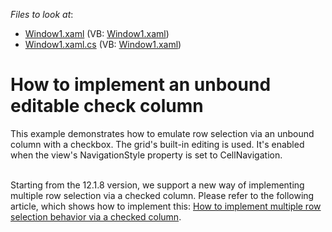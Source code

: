 <!-- default file list -->
*Files to look at*:

* [Window1.xaml](./CS/UnboundCheckColumn/Window1.xaml) (VB: [Window1.xaml](./VB/UnboundCheckColumn/Window1.xaml))
* [Window1.xaml.cs](./CS/UnboundCheckColumn/Window1.xaml.cs) (VB: [Window1.xaml](./VB/UnboundCheckColumn/Window1.xaml))
<!-- default file list end -->
# How to implement an unbound editable check column


<p>This example demonstrates how to emulate row selection via an unbound column with a checkbox. The grid's built-in editing is used. It's enabled when the view's NavigationStyle property is set to CellNavigation.<br><br></p>
<p>Starting from the 12.1.8 version, we support a new way of implementing multiple row selection via a checked column. Please refer to the following article, which shows how to implement this: <a href="https://www.devexpress.com/Support/Center/p/KA18610">How to implement multiple row selection behavior via a checked column</a>.</p>

<br/>


